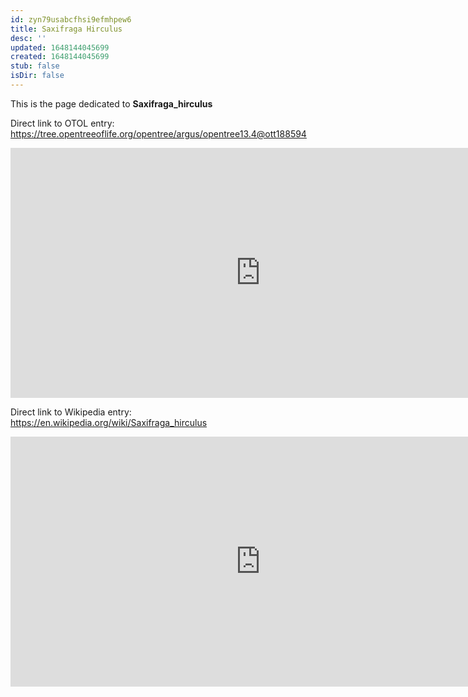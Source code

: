 ```yaml
---
id: zyn79usabcfhsi9efmhpew6
title: Saxifraga Hirculus
desc: ''
updated: 1648144045699
created: 1648144045699
stub: false
isDir: false
---
```

This is the page dedicated to **Saxifraga_hirculus**


Direct link to OTOL entry: https://tree.opentreeoflife.org/opentree/argus/opentree13.4@ott188594



<html>
    <body>
    <iframe src="https://tree.opentreeoflife.org/opentree/argus/opentree13.4@ott188594"
    width="800" height="400" frameborder="0" allowfullscreen> </iframe>
    </body>
</html>
    


Direct link to Wikipedia entry: https://en.wikipedia.org/wiki/Saxifraga_hirculus



<html>
    <body>
    <iframe src="https://en.wikipedia.org/wiki/Saxifraga_hirculus"
    width="800" height="400" frameborder="0" allowfullscreen> </iframe>
    </body>
</html>
    

